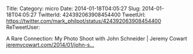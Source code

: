 Title: 
Category: micro
Date: 2014-01-18T04:05:27
Slug: 2014-01-18T04:05:27
TwitterId: 424392063908454400
TweetUrl: https://twitter.com/mark_philpot/status/424392063908454400
ReTweetUser: 

A Rare Connection: My Photo Shoot with John Schneider | Jeremy Cowart [jeremycowart.com/2014/01/john-s…](http://jeremycowart.com/2014/01/john-schneider/)